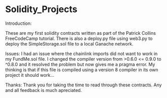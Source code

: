 # Solidity_Projects

Introduction:

These are my first solidity contracts written as part of the Patrick Collins FreeCodeCamp tutorial.
There is also a deploy.py file using web3.py to deploy the SimpleStorage.sol file to a local Ganache network.

Issues:
I had an issue where the chainlink imports did not want to work in my FundMe.sol file.
I changed the compiler version from >0.6.0 <= 0.9.0 to ^0.8.0 and it resolved the problem but now gives me a pragma error. My thinking is that if this file is compiled using a version 8 compiler in its own project it should work...

Thanks:
Thank you for taking the time to read through these contracts. Any and all feedback is much apreciated.
